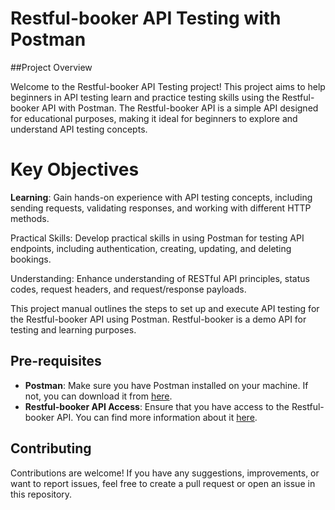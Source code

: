 # Restful-booker API Testing with Postman

##Project Overview

Welcome to the Restful-booker API Testing project! This project aims to help beginners in API testing learn and practice testing skills using the Restful-booker API with Postman. The Restful-booker API is a simple API designed for educational purposes, making it ideal for beginners to explore and understand API testing concepts.

# Key Objectives
**Learning**: Gain hands-on experience with API testing concepts, including sending requests, validating responses, and working with different HTTP methods.

Practical Skills: Develop practical skills in using Postman for testing API endpoints, including authentication, creating, updating, and deleting bookings.

Understanding: Enhance understanding of RESTful API principles, status codes, request headers, and request/response payloads.

This project manual outlines the steps to set up and execute API testing for the Restful-booker API using Postman. Restful-booker is a demo API for testing and learning purposes.

## Pre-requisites

- **Postman**: Make sure you have Postman installed on your machine. If not, you can download it from [here](https://www.postman.com/downloads/).
- **Restful-booker API Access**: Ensure that you have access to the Restful-booker API. You can find more information about it [here](https://restful-booker.herokuapp.com/).



## Contributing

Contributions are welcome! If you have any suggestions, improvements, or want to report issues, feel free to create a pull request or open an issue in this repository.


